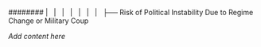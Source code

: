 ######## |   |   |   |   |   |   |   ├── Risk of Political Instability Due to Regime Change or Military Coup

*Add content here*